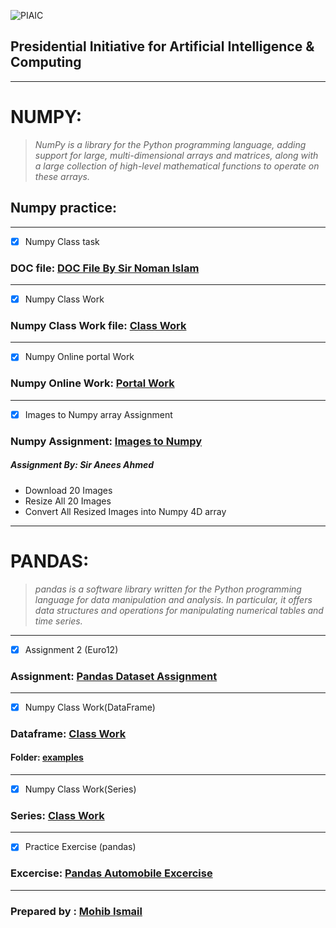 ![PIAIC](https://user-images.githubusercontent.com/50514728/62831585-7267ac00-bc3b-11e9-9025-a54210c7cfea.png)
## Presidential Initiative for Artificial Intelligence & Computing
---
# NUMPY:
> *NumPy is a library for the Python programming language, adding support for large, multi-dimensional arrays and matrices, along with a large collection of high-level mathematical functions to operate on these arrays.*

## Numpy practice:
---
- [x] Numpy Class task
### DOC file: [DOC File By Sir Noman Islam](https://docs.google.com/a/nu.edu.pk/viewer?a=v&pid=sites&srcid=bnUuZWR1LnBrfG5vbWFuLWlzbGFtfGd4OjVhZjAzNWJhZWZiMGRjZTQ&fbclid=IwAR0VXOg05q9VmXaDOmQguAKPhh5LRYjEXB7EEA8C3-HwIjOQzg8EQ6tNDrY)
---
- [x] Numpy Class Work
### Numpy Class Work file: [Class Work](https://github.com/imohib168/PIAIC-Quarter2/blob/master/Numpy/Onsite%20Class(NumPy).ipynb)
---
- [x] Numpy Online portal Work 
### Numpy Online Work: [Portal Work](https://github.com/imohib168/PIAIC-Quarter-2/blob/master/Numpy/Online%20portal%20Work.ipynb)
---
- [x] Images to Numpy array Assignment
### Numpy Assignment: [Images to Numpy](https://github.com/imohib168/PIAIC-Quarter-2/blob/master/Numpy/Images%20to%20Numpy.ipynb)
##### Assignment By: Sir Anees Ahmed
* Download 20 Images
* Resize All 20 Images
* Convert All Resized Images into Numpy 4D array
---
# PANDAS:
> *pandas is a software library written for the Python programming language for data manipulation and analysis. In particular, it offers data structures and operations for manipulating numerical tables and time series.*
---
- [x] Assignment 2 (Euro12)
### Assignment: [Pandas Dataset Assignment](https://github.com/imohib168/PIAIC-Quarter-2/tree/master/pandas/Assignment%202)
---
- [x] Numpy Class Work(DataFrame)
### Dataframe: [Class Work](https://github.com/imohib168/PIAIC-Quarter-2/blob/master/pandas/Pandas%20Onsite%20Class%20(DataFrame).ipynb)
#### Folder: [examples](https://github.com/imohib168/PIAIC-Quarter-2/tree/master/pandas/examples)
---
- [x] Numpy Class Work(Series)
### Series: [Class Work](https://github.com/imohib168/PIAIC-Quarter-2/blob/master/pandas/Pandas%20Onsite%20Class%20(Series).ipynb)
---
- [x] Practice Exercise (pandas)
### Excercise: [Pandas Automobile Excercise](https://github.com/imohib168/PIAIC-Quarter-2/tree/master/pandas/practice%20Exercise)
---
### Prepared by : [Mohib Ismail](https://github.com/imohib168)
